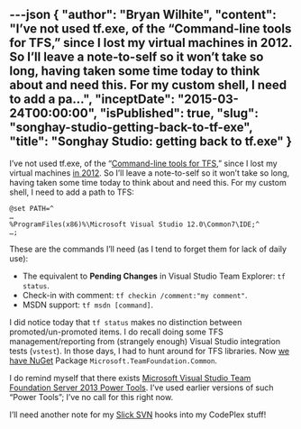 ---json
{
  "author": "Bryan Wilhite",
  "content": "I’ve not used tf.exe, of the “Command-line tools for TFS,” since I lost my virtual machines in 2012. So I’ll leave a note-to-self so it won’t take so long, having taken some time today to think about and need this. For my custom shell, I need to add a pa...",
  "inceptDate": "2015-03-24T00:00:00",
  "isPublished": true,
  "slug": "songhay-studio-getting-back-to-tf-exe",
  "title": "Songhay Studio: getting back to tf.exe"
}
---

I’ve not used tf.exe, of the “[Command-line tools for TFS](https://msdn.microsoft.com/en-us/library/ms253088.aspx),” since I lost my virtual machines [in 2012](http://songhayblog.azurewebsites.net/Entry/Show/the-songhay-home-drive-on-a-new-vm). So I’ll leave a note-to-self so it won’t take so long, having taken some time today to think about and need this. For my custom shell, I need to add a path to TFS:

    @set PATH=^
    …
    %ProgramFiles(x86)%\Microsoft Visual Studio 12.0\Common7\IDE;^
    …;

These are the commands I’ll need (as I tend to forget them for lack of daily use):

*   The equivalent to **Pending Changes** in Visual Studio Team Explorer: `tf status`.
*   Check-in with comment: `tf checkin /comment:"my comment"`.
*   MSDN support: `tf msdn [command]`.

I did notice today that `tf status` makes no distinction between promoted/un-promoted items. I do recall doing some TFS management/reporting from (strangely enough) Visual Studio integration tests (`vstest`). In those days, I had to hunt around for TFS libraries. Now [we have NuGet](http://www.nuget.org/packages/Microsoft.TeamFoundation.Common/) Package `Microsoft.TeamFoundation.Common`.

I do remind myself that there exists [Microsoft Visual Studio Team Foundation Server 2013 Power Tools](https://visualstudiogallery.msdn.microsoft.com/f017b10c-02b4-4d6d-9845-58a06545627f). I’ve used earlier versions of such “Power Tools”; I’ve no call for this right now.

I’ll need another note for my [Slick SVN](https://sliksvn.com/support-category/sliksvn-client/) hooks into my CodePlex stuff!
